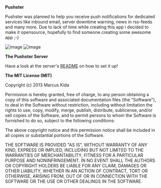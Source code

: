 **Pushster**

Pushster was planned to help you receive push notifications for dedicated services like inbound email, server downtime warning, news in rss-feeds and many more. Due to lack of time while creating this app i decided to make it opensource, hopefully to find someone creating some awesome app ;-)

![image](https://raw.github.com/kimar/Pushster/master/Screenshots/Screen1.png)
![image](https://raw.github.com/kimar/Pushster/master/Screenshots/Screen2.png)

**The Pushster Server**

Have a look at the server's [README](http://raw.github.com/kimar/Pushster/master/Server/README.md) on how to set it up!


**The MIT License (MIT)**

Copyright (c) 2013 Marcus Kida

Permission is hereby granted, free of charge, to any person obtaining a copy of this software and associated documentation files (the "Software"), to deal in the Software without restriction, including without limitation the rights to use, copy, modify, merge, publish, distribute, sublicense, and/or sell copies of the Software, and to permit persons to whom the Software is furnished to do so, subject to the following conditions:

The above copyright notice and this permission notice shall be included in all copies or substantial portions of the Software.

THE SOFTWARE IS PROVIDED "AS IS", WITHOUT WARRANTY OF ANY KIND, EXPRESS OR IMPLIED, INCLUDING BUT NOT LIMITED TO THE WARRANTIES OF MERCHANTABILITY, FITNESS FOR A PARTICULAR PURPOSE AND NONINFRINGEMENT. IN NO EVENT SHALL THE AUTHORS OR COPYRIGHT HOLDERS BE LIABLE FOR ANY CLAIM, DAMAGES OR OTHER LIABILITY, WHETHER IN AN ACTION OF CONTRACT, TORT OR OTHERWISE, ARISING FROM, OUT OF OR IN CONNECTION WITH THE SOFTWARE OR THE USE OR OTHER DEALINGS IN THE SOFTWARE.
